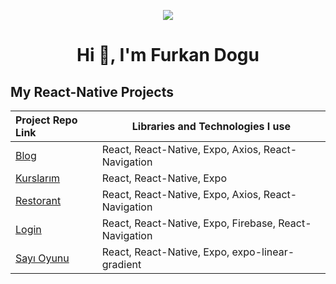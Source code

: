 <p align="center"><img src="https://i.imgur.com/A6bWGFl.gif"/>

<h1 align="center">Hi 👋, I'm Furkan Dogu</h1>

## My React-Native Projects

| Project Repo Link  | Libraries and Technologies I use      
:------------------|------------------------------------
|[Blog](https://github.com/furkan-dogu/Blog_Uygulamasi_Mobil)|React, React-Native, Expo, Axios, React-Navigation
|[Kurslarım](https://github.com/furkan-dogu/Kurslarim)|React, React-Native, Expo
|[Restorant](https://github.com/furkan-dogu/Restaurant)|React, React-Native, Expo, Axios, React-Navigation
|[Login](https://github.com/furkan-dogu/Login)|React, React-Native, Expo, Firebase, React-Navigation
|[Sayı Oyunu](https://github.com/furkan-dogu/Sayi_Oyunu)|React, React-Native, Expo, expo-linear-gradient